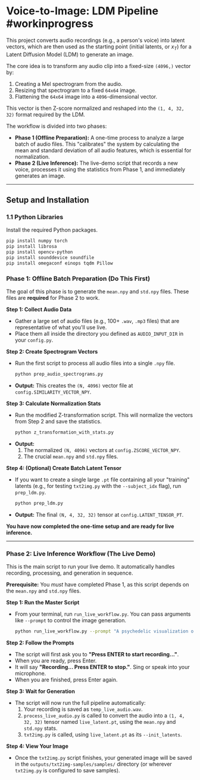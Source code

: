 # Voice-to-Image: LDM Pipeline #workinprogress

This project converts audio recordings (e.g., a person's voice) into latent vectors, which are then used as the starting point (initial latents, or $x_T$) for a Latent Diffusion Model (LDM) to generate an image.

The core idea is to transform any audio clip into a fixed-size `(4096,)` vector by:
1.  Creating a Mel spectrogram from the audio.
2.  Resizing that spectrogram to a fixed `64x64` image.
3.  Flattening the `64x64` image into a `4096`-dimensional vector.

This vector is then Z-score normalized and reshaped into the `(1, 4, 32, 32)` format required by the LDM.

The workflow is divided into two phases:
* **Phase 1 (Offline Preparation):** A one-time process to analyze a large batch of audio files. This "calibrates" the system by calculating the mean and standard deviation of all audio features, which is essential for normalization.
* **Phase 2 (Live Inference):** The live-demo script that records a new voice, processes it using the statistics from Phase 1, and immediately generates an image.

---

## Setup and Installation

### 1.1 Python Libraries
Install the required Python packages.

```bash
pip install numpy torch
pip install librosa
pip install opencv-python
pip install sounddevice soundfile
pip install omegaconf einops tqdm Pillow
```

### Phase 1: Offline Batch Preparation (Do This First)

The goal of this phase is to generate the `mean.npy` and `std.npy` files. These files are **required** for Phase 2 to work.

**Step 1: Collect Audio Data**
* Gather a large set of audio files (e.g., 100+ `.wav`, `.mp3` files) that are representative of what you'll use live.
* Place them all inside the directory you defined as `AUDIO_INPUT_DIR` in your `config.py`.

**Step 2: Create Spectrogram Vectors**
* Run the first script to process all audio files into a single `.npy` file.
    ```bash
    python prep_audio_spectrograms.py
    ```
* **Output:** This creates the `(N, 4096)` vector file at `config.SIMILARITY_VECTOR_NPY`.

**Step 3: Calculate Normalization Stats**
* Run the modified Z-transformation script. This will normalize the vectors from Step 2 and save the statistics.
    ```bash
    python z_transformation_with_stats.py
    ```
* **Output:**
    1.  The normalized `(N, 4096)` vectors at `config.ZSCORE_VECTOR_NPY`.
    2.  The crucial `mean.npy` and `std.npy` files.

**Step 4: (Optional) Create Batch Latent Tensor**
* If you want to create a single large `.pt` file containing all your "training" latents (e.g., for testing `txt2img.py` with the `--subject_idx` flag), run `prep_ldm.py`.
    ```bash
    python prep_ldm.py
    ```
* **Output:** The final `(N, 4, 32, 32)` tensor at `config.LATENT_TENSOR_PT`.

**You have now completed the one-time setup and are ready for live inference.**

---

### Phase 2: Live Inference Workflow (The Live Demo)

This is the main script to run your live demo. It automatically handles recording, processing, and generation in sequence.

**Prerequisite:** You *must* have completed Phase 1, as this script depends on the `mean.npy` and `std.npy` files.

**Step 1: Run the Master Script**
* From your terminal, run `run_live_workflow.py`. You can pass arguments like `--prompt` to control the image generation.
    ```bash
    python run_live_workflow.py --prompt "A psychedelic visualization of a voice" --steps 75
    ```

**Step 2: Follow the Prompts**
* The script will first ask you to **"Press ENTER to start recording..."**.
* When you are ready, press Enter.
* It will say **"Recording... Press ENTER to stop."**. Sing or speak into your microphone.
* When you are finished, press Enter again.

**Step 3: Wait for Generation**
* The script will now run the full pipeline automatically:
    1.  Your recording is saved as `temp_live_audio.wav`.
    2.  `process_live_audio.py` is called to convert the audio into a `(1, 4, 32, 32)` tensor named `live_latent.pt`, using the `mean.npy` and `std.npy` stats.
    3.  `txt2img.py` is called, using `live_latent.pt` as its `--init_latents`.

**Step 4: View Your Image**
* Once the `txt2img.py` script finishes, your generated image will be saved in the `outputs/txt2img-samples/samples/` directory (or wherever `txt2img.py` is configured to save samples).
